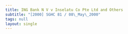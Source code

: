 ```yaml
---
title: ING Bank N V v Inselatu Co Pte Ltd and Others
subtitle: "[2000] SGHC 81 / 08\_May\_2000"
tags: null
layout: single
---
```


